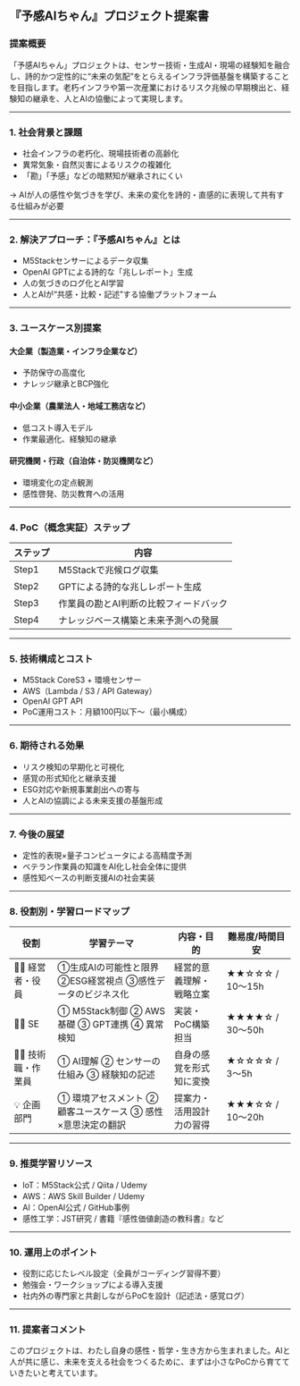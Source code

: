 ## 『予感AIちゃん』プロジェクト提案書

### 提案概要
「予感AIちゃん」プロジェクトは、センサー技術・生成AI・現場の経験知を融合し、詩的かつ定性的に“未来の気配”をとらえるインフラ評価基盤を構築することを目指します。老朽インフラや第一次産業におけるリスク兆候の早期検出と、経験知の継承を、人とAIの協働によって実現します。

---

### 1. 社会背景と課題
- 社会インフラの老朽化、現場技術者の高齢化
- 異常気象・自然災害によるリスクの複雑化
- 「勘」「予感」などの暗黙知が継承されにくい

→ AIが人の感性や気づきを学び、未来の変化を詩的・直感的に表現して共有する仕組みが必要

---

### 2. 解決アプローチ：『予感AIちゃん』とは
- M5Stackセンサーによるデータ収集
- OpenAI GPTによる詩的な「兆しレポート」生成
- 人の気づきのログ化とAI学習
- 人とAIが“共感・比較・記述”する協働プラットフォーム

---

### 3. ユースケース別提案
#### 大企業（製造業・インフラ企業など）
- 予防保守の高度化
- ナレッジ継承とBCP強化

#### 中小企業（農業法人・地域工務店など）
- 低コスト導入モデル
- 作業最適化、経験知の継承

#### 研究機関・行政（自治体・防災機関など）
- 環境変化の定点観測
- 感性啓発、防災教育への活用

---

### 4. PoC（概念実証）ステップ
| ステップ | 内容 |
|----------|------|
| Step1 | M5Stackで兆候ログ収集 |
| Step2 | GPTによる詩的な兆しレポート生成 |
| Step3 | 作業員の勘とAI判断の比較フィードバック |
| Step4 | ナレッジベース構築と未来予測への発展 |

---

### 5. 技術構成とコスト
- M5Stack CoreS3 + 環境センサー
- AWS（Lambda / S3 / API Gateway）
- OpenAI GPT API
- PoC運用コスト：月額100円以下〜（最小構成）

---

### 6. 期待される効果
- リスク検知の早期化と可視化
- 感覚の形式知化と継承支援
- ESG対応や新規事業創出への寄与
- 人とAIの協調による未来支援の基盤形成

---

### 7. 今後の展望
- 定性的表現×量子コンピュータによる高精度予測
- ベテラン作業員の知識をAI化し社会全体に提供
- 感性知ベースの判断支援AIの社会実装

---

### 8. 役割別・学習ロードマップ
| 役割 | 学習テーマ | 内容・目的 | 難易度/時間目安 |
|------|------------|-------------|------------------|
| 👨‍💼 経営者・役員 | ①生成AIの可能性と限界 ②ESG経営視点 ③感性データのビジネス化 | 経営的意義理解・戦略立案 | ★★☆☆☆ / 10〜15h |
| 🧑‍💻 SE | ① M5Stack制御 ② AWS基礎 ③ GPT連携 ④ 異常検知 | 実装・PoC構築担当 | ★★★★☆ / 30〜50h |
| 🧑‍🔬 技術職・作業員 | ① AI理解 ② センサーの仕組み ③ 経験知の記述 | 自身の感覚を形式知に変換 | ★☆☆☆☆ / 3〜5h |
| 💡 企画部門 | ① 環境アセスメント ② 顧客ユースケース ③ 感性×意思決定の翻訳 | 提案力・活用設計力の習得 | ★★★☆☆ / 10〜20h |

---

### 9. 推奨学習リソース
- IoT：M5Stack公式 / Qiita / Udemy
- AWS：AWS Skill Builder / Udemy
- AI：OpenAI公式 / GitHub事例
- 感性工学：JST研究 / 書籍『感性価値創造の教科書』など

---

### 10. 運用上のポイント
- 役割に応じたレベル設定（全員がコーディング習得不要）
- 勉強会・ワークショップによる導入支援
- 社内外の専門家と共創しながらPoCを設計（記述法・感覚ログ）

---

### 11. 提案者コメント
このプロジェクトは、わたし自身の感性・哲学・生き方から生まれました。AIと人が共に感じ、未来を支える社会をつくるために、まずは小さなPoCから育てていきたいと考えています。

